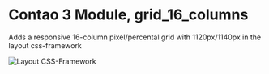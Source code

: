 Contao 3 Module, grid_16_columns
================================

Adds a responsive 16-column pixel/percental grid with 1120px/1140px in the layout css-framework

![Layout CSS-Framework](https://raw.github.com/BugBuster1701/contao_grid_16_columns/master/system/modules/grid_16_columns/wiki/layout-css-framework.jpg)
